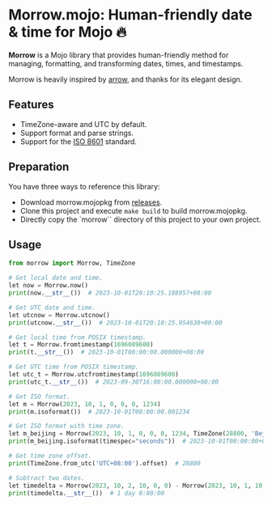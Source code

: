 # Morrow.mojo: Human-friendly date & time for Mojo 🔥


**Morrow** is a Mojo library that provides human-friendly method for managing, formatting, and transforming dates, times, and timestamps.

Morrow is heavily inspired by [arrow](https://github.com/arrow-py/arrow), and thanks for its elegant design.


## Features

- TimeZone-aware and UTC by default.
- Support format and parse strings.
- Support for the [ISO 8601](https://en.wikipedia.org/wiki/ISO_8601) standard.

## Preparation

You have three ways to reference this library:
- Download morrow.mojopkg from [releases](https://github.com/mojoto/morrow.mojo/releases).
- Clone this project and execute `make build` to build morrow.mojopkg.
- Directly copy the `morrow`` directory of this project to your own project.

## Usage

```python
from morrow import Morrow, TimeZone

# Get local date and time.
let now = Morrow.now()
print(now.__str__())  # 2023-10-01T20:10:25.188957+08:00

# Get UTC date and time.
let utcnow = Morrow.utcnow()
print(utcnow.__str__())  # 2023-10-01T20:10:25.954638+00:00

# Get local time from POSIX timestamp.
let t = Morrow.fromtimestamp(1696089600)
print(t.__str__())  # 2023-10-01T00:00:00.000000+08:00

# Get UTC time from POSIX timestamp.
let utc_t = Morrow.utcfromtimestamp(1696089600)
print(utc_t.__str__())  # 2023-09-30T16:00:00.000000+00:00

# Get ISO format.
let m = Morrow(2023, 10, 1, 0, 0, 0, 1234)
print(m.isoformat())  # 2023-10-01T00:00:00.001234

# Get ISO format with time zone.
let m_beijing = Morrow(2023, 10, 1, 0, 0, 0, 1234, TimeZone(28800, 'Bejing'))
print(m_beijing.isoformat(timespec="seconds"))  # 2023-10-01T00:00:00+08:00

# Get time zone offset.
print(TimeZone.from_utc('UTC+08:00').offset)  # 28800

# Subtract two dates.
let timedelta = Morrow(2023, 10, 2, 10, 0, 0) - Morrow(2023, 10, 1, 10, 0, 0)
print(timedelta.__str__())  # 1 day 0:00:00
```
